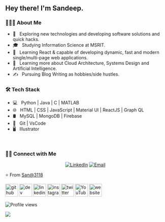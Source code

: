 <h2> Hey there! I'm Sandeep.</h2>

<h3> 👨🏻‍💻 About Me </h3>

- 🤔 &nbsp; Exploring new technologies and developing software solutions and quick hacks.
- 🎓 &nbsp; Studying Information Science at MSRIT.
- 💼 &nbsp; Learning React & capable of developing dynamic, fast and modern single/multi-page web applications.
- 🌱 &nbsp; Learning more about Cloud Architecture, Systems Design and Artificial Intelligence.
- ✍️ &nbsp; Pursuing Blog Writing as hobbies/side hustles.

<h3>🛠 Tech Stack</h3>

- 💻 &nbsp; Python | Java | C | MATLAB
- 🌐 &nbsp; HTML | CSS | JavaScript | Material UI | ReactJS | Graph QL
- 🛢 &nbsp; MySQL | MongoDB | Firebase
- 🔧 &nbsp; Git | VsCode
- 🖥 &nbsp; Illustrator

<br/>

<h3> 🤝🏻 Connect with Me </h3>

<p align="center">
<a href="https://www.linkedin.com/in/sandeep-abbu-a2805915b/"><img alt="LinkedIn" src="https://img.shields.io/badge/LinkedIn-Sandeep%20Abbu%20-blue?style=flat-square&logo=linkedin"></a>
<a href="mailto:sandeepad3118@gmail.com"><img alt="Email" src="https://img.shields.io/badge/Email-sandeepad3118@gmail.com-blue?style=flat-square&logo=gmail"></a>
</p>

⭐️ From [San@3118](https://github.com/Sandeepad3118)




[<img src='https://cdn.jsdelivr.net/npm/simple-icons@3.0.1/icons/github.svg' alt='github' height='40'>](https://github.com/chiragmb96)  [<img src='https://cdn.jsdelivr.net/npm/simple-icons@3.0.1/icons/dev-dot-to.svg' alt='dev' height='40'>](https://dev.to/chiragbaranda)  [<img src='https://cdn.jsdelivr.net/npm/simple-icons@3.0.1/icons/linkedin.svg' alt='linkedin' height='40'>](https://www.linkedin.com/in/chiragbaranda/)  [<img src='https://cdn.jsdelivr.net/npm/simple-icons@3.0.1/icons/instagram.svg' alt='instagram' height='40'>](https://www.instagram.com/unspoken_photographs//)  [<img src='https://cdn.jsdelivr.net/npm/simple-icons@3.0.1/icons/twitter.svg' alt='twitter' height='40'>](https://twitter.com/chiragbaranda96)  [<img src='https://cdn.jsdelivr.net/npm/simple-icons@3.0.1/icons/youtube.svg' alt='YouTube' height='40'>](https://www.youtube.com/channel/UCHOdwyfbk2so6Yb23LWYx-A/)  [<img src='https://cdn.jsdelivr.net/npm/simple-icons@3.0.1/icons/icloud.svg' alt='website' height='40'>](https://www.chiragbaranda.com)  

![Profile views](https://gpvc.arturio.dev/Sandeepad3118)  


<img src="https://github-readme-stats.vercel.app/api?username=chiragmb96&&show_icons=true&title_color=ffffff&icon_color=bb2acf&text_color=daf7dc&bg_color=151515">
